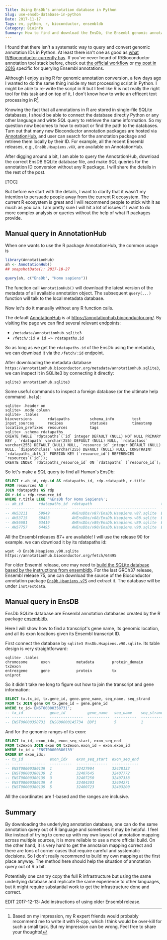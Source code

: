 ```yaml
---
Title: Using EnsDb's annotation database in Python
Slug: use-ensdb-database-in-python
Date: 2017-11-17
Tags: en, python, r, bioconductor, ensembldb
Category: Bioinfo
Summary: How to find and download the EnsDb, the Ensembl genomic annotation in SQLite database made by R package ensembldb, and use it in Python application.
---
```


I found that there isn't a systematic way to query and convert genomic annotation IDs in Python. At least there isn't one as good as [what R/Bioconductor currently has][bioconductor-annotation]. If you've never heard of R/Bioconductor annotation tool stack before, check out [the official workflow][bioconductor-annotation] or [my post in 2016][my-post-ensembl] specific for querying Ensembl annotations.

Although I enjoy using R for genomic annotation conversion, a few days ago I wanted to do the same thing inside my text processing script in Python. I might be able to re-write the script in R but I feel like R is not really the right tool for this task and on top of it, I don't know how to write an efficent text processing in R[^r-text-processing]. 

Knowing the fact that all annotations in R are stored in single-file SQLite databases, I should be able to connect the database directly Python or any other language and wirte SQL query to retrieve the same information. So my question now becomes to how to extract or find the path to the databases. Turn out that many new Bioconductor annotation packages are hosted via [AnnotationHub], and user can search for the annotation package and retrieve them locally by their ID. For example, all the recent Ensembl releases, e.g., `EnsDb.Hsapiens.vXX`, are available on AnnotationHub. 

After digging around a bit, I am able to query the AnnotationHub, download the correct EnsDB SQLite database file, and make SQL queries for the annotation ID conversion without any R package. I will share the details in the rest of the post. 

[TOC]

But before we start with the details, I want to clarify that it wasn't my intention to persuade people away from the current R ecosystem. The current R ecosystem is great and I will recommend people to stick with it as much as you can. I am pretty sure I will hit a lot of issues if I want to do more complex analysis or queries without the help of what R packages provide.


[^r-text-processing]: Based on my impression, my R expert friends would probably recommend me to write it with R-cpp, which I think would be over-kill for such a small task. But my impression can be wrong. Feel free to share your thoughts!

[bioconductor-annotation]: https://www.bioconductor.org/help/workflows/annotation/annotation/
[my-post-ensembl]: {filename}../2016-05/0521_bioc_Ensembl_annotation.md
[AnnotationHub]: https://bioconductor.org/packages/release/bioc/html/AnnotationHub.html


## Manual query in AnnotationHub
When one wants to use the R package AnnotationHub, the common usage is 

```r
library(AnnotationHub)
ah <- AnnotationHub()
## snapshotDate(): 2017-10-27

query(ah, c("EnsDb", "Homo sapiens"))
```

The function call `AnnotationHub()` will download the latest version of the metadata of all available annotation object. The subsequent `query(...)` function will talk to the local metadata database.

Now let's do it manually without any R function calls.

The default [AnnotationHub] is at <https://annotationhub.bioconductor.org/>. By visiting the page we can find several relevant endpoints:

- `/metadata/annotationhub.sqlite3`
- `/fetch/:id # id => rdatapaths.id`

So as long as we get the `rdatapaths.id` of the EnsDb using the metadata, we can download it via the `/fetch/:id` endpoint.

After downloading the metadata database `https://annotationhub.bioconductor.org/metadata/annotationhub.sqlite3`, we can inspect it in SQLite3 by connecting it directly:

```
sqlite3 annotationhub.sqlite3
```

Some useful commands to inspect a foreign database (or the ultimate help command `.help`): 

```sqlite3
sqlite> .header on 
sqlite> .mode column
sqlite> .tables
biocversions       rdatapaths         schema_info        test             
input_sources      recipes            statuses           timestamp        
location_prefixes  resources          tags
sqlite> .schema rdatapaths
CREATE TABLE `rdatapaths`(`id` integer DEFAULT (NULL) NOT NULL PRIMARY KEY , `rdatapath` varchar(255) DEFAULT (NULL) NULL, `rdataclass` varchar(255) DEFAULT (NULL) NULL, `resource_id` integer DEFAULT (NULL) NULL, `dispatchclass` varchar(255) DEFAULT (NULL) NULL, CONSTRAINT `rdatapaths_ibfk_1` FOREIGN KEY (`resource_id`) REFERENCES `resources`(`id`));
CREATE INDEX `rdatapaths_resource_id` ON `rdatapaths` (`resource_id`);
```

So let's make a SQL query to find all Human's EnsDb:

```sql
SELECT r.ah_id, rdp.id AS rdatapaths_id, rdp.rdatapath, r.title
FROM resources AS r
JOIN rdatapaths AS rdp
ON r.id = rdp.resource_id
WHERE r.title LIKE '%EnsDb for Homo Sapiens%';
-- ah_id       rdatapaths_id  rdatapath                               title                            
-- ----------  -------------  --------------------------------------  -- ---------------------------------
-- AH53211     59949          AHEnsDbs/v87/EnsDb.Hsapiens.v87.sqlite  Ensembl 87 EnsDb for Homo Sapiens
-- AH53715     60453          AHEnsDbs/v88/EnsDb.Hsapiens.v88.sqlite  Ensembl 88 EnsDb for Homo Sapiens
-- AH56681     63419          AHEnsDbs/v89/EnsDb.Hsapiens.v89.sqlite  Ensembl 89 EnsDb for Homo Sapiens
-- AH57757     64495          AHEnsDbs/v90/EnsDb.Hsapiens.v90.sqlite  Ensembl 90 EnsDb for Homo Sapiens
```

All the Ensembl releases 87+ are available! I will use the release 90 for example. we can download it by its rdatapaths id:

```
wget -O EnsDb.Hsapiens.v90.sqlite https://annotationhub.bioconductor.org/fetch/64495
```

For older Ensembl release, one may need to [build the SQLite database based by the instructions from ensembldb][ensembldb-build].  For the last GRCh37 release, Ensembl release 75, one can download the source of the Bioconductor annotation package [`EnsDb.Hsapiens.v75`][EnsDb.Hsapiens.v75] and extract it. The database will be under `inst/extdata`.

[ensembldb-build]: https://bioconductor.org/packages/release/bioc/vignettes/ensembldb/inst/doc/ensembldb.html#102_building_annotation_packages
[EnsDb.Hsapiens.v75]: https://bioconductor.org/packages/release/data/annotation/html/EnsDb.Hsapiens.v75.html


## Manual query in EnsDB 
EnsDb SQLite database are Ensembl annotation databases created by the R package [ensembldb].

Here I will show how to find a transcript's gene name, its genomic location, and all its exon locations given its Ensembl transcript ID.

First connect the database by `sqlite3 EnsDb.Hsapiens.v90.sqlite`. Its table design is very straightforward:

```sqlite3
sqlite> .tables
chromosome      exon            metadata        protein_domain  tx2exon
entrezgene      gene            protein         tx              uniprot
```

So it didn't take me long to figure out how to join the transcript and gene information:

```sql
SELECT tx.tx_id, tx.gene_id, gene.gene_name, seq_name, seq_strand
FROM tx JOIN gene ON tx.gene_id = gene.gene_id
WHERE tx_id='ENST00000358731';
-- tx_id            gene_id          gene_name   seq_name    seq_strand
-- ---------------  ---------------  ----------  ----------  ----------
-- ENST00000358731  ENSG00000145734  BDP1        5           1
```

And for the genomic ranges of its exon:

```sql
SELECT tx_id, exon_idx, exon_seq_start, exon_seq_end
FROM tx2exon JOIN exon ON tx2exon.exon_id = exon.exon_id
WHERE tx_id = 'ENST00000380139'
ORDER BY exon_idx;
-- tx_id            exon_idx    exon_seq_start  exon_seq_end
-- ---------------  ----------  --------------  ------------
-- ENST00000380139  1           32427904        32428133    
-- ENST00000380139  2           32407645        32407772    
-- ENST00000380139  3           32407250        32407338    
-- ENST00000380139  4           32404203        32404271    
-- ENST00000380139  5           32400723        32403200  
```

All the coordinates are 1-based and the ranges are inclusive.

[ensembldb]: https://bioconductor.org/packages/release/bioc/html/ensembldb.html


## Summary
By downloading the underlying annotation database, one can do the same annotation query out of R language and sometimes it may be helpful. I feel like instead of trying to come up with my own layout of annotation mapping across multiple sources, it is more reliable to use a more official build. On the other hand, it is very hard to get the annotaion mapping correct and there are tons of corner cases that require careful and systematic decisions. So I don't really recommend to build my own mapping at the first place anyway. The method here should help the situation of annotation query out of R a bit.

Potentially one can try copy the full R infrastructure but using the same underlying database and replicate the same experience to other languages, but it might require substantial work to get the infrastructure done and correct.

EDIT 2017-12-13: Add instructions of using older Ensembl release.
